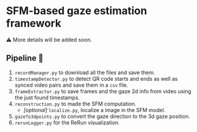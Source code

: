 # SFM-based gaze estimation framework

⚠️ More details will be added soon.

## Pipeline 🚥

1. `recordManager.py` to download all the files and save them.
2. `timestampDetector.py` to detect QR code starts and ends as well as synced video pairs and save them in a `csv` file.
3. `frameExtractor.py` to save frames and the gaze 2d info from video using the just found timestamps.  
4. `reconstruction.py` to made the SFM computation.  
    - _[optional]_ `localize.py`, localize a image in the SFM model.
5. `gazeTo3dpoints.py` to convert the gaze direction to the 3d gaze position.
6. `rerunLogger.py` for the ReRun visualization.  
